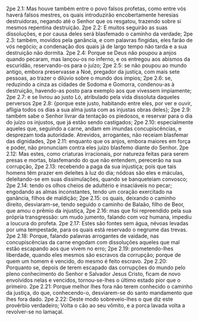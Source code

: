 2pe 2.1: Mas houve também entre o povo falsos profetas, como entre vós haverá falsos mestres, os quais introduzirão encobertamente heresias destruidoras, negando até o Senhor que os resgatou, trazendo sobre si mesmos repentina destruição.
2pe 2.2: E muitos seguirão as suas dissoluções, e por causa deles será blasfemado o caminho da verdade;
2pe 2.3: também, movidos pela ganância, e com palavras fingidas, eles farão de vós negócio; a condenação dos quais já de largo tempo não tarda e a sua destruição não dormita.
2pe 2.4: Porque se Deus não poupou a anjos quando pecaram, mas lançou-os no inferno, e os entregou aos abismos da escuridão, reservando-os para o juízo;
2pe 2.5: se não poupou ao mundo antigo, embora preservasse a Noé, pregador da justiça, com mais sete pessoas, ao trazer o dilúvio sobre o mundo dos ímpios;
2pe 2.6: se, reduzindo a cinza as cidades de Sodoma e Gomorra, condenou-as à destruição, havendo-as posto para exemplo aos que vivessem impiamente;
2pe 2.7: e se livrou ao justo Ló, atribulado pela vida dissoluta daqueles perversos
2pe 2.8: {porque este justo, habitando entre eles, por ver e ouvir, afligia todos os dias a sua alma justa com as injustas obras deles};
2pe 2.9: também sabe o Senhor livrar da tentação os piedosos, e reservar para o dia do juízo os injustos, que já estão sendo castigados;
2pe 2.10: especialmente aqueles que, seguindo a carne, andam em imundas concupiscências, e desprezam toda autoridade. Atrevidos, arrogantes, não receiam blasfemar das dignidades,
2pe 2.11: enquanto que os anjos, embora maiores em força e poder, não pronunciam contra eles juízo blasfemo diante do Senhor.
2pe 2.12: Mas estes, como criaturas irracionais, por natureza feitas para serem presas e mortas, blasfemando do que não entendem, perecerão na sua corrupção,
2pe 2.13: recebendo a paga da sua injustiça; pois que tais homens têm prazer em deleites à luz do dia; nódoas são eles e máculas, deleitando-se em suas dissimulações, quando se banqueteiam convosco;
2pe 2.14: tendo os olhos cheios de adultério e insaciáveis no pecar; engodando as almas inconstantes, tendo um coração exercitado na ganância, filhos de maldição;
2pe 2.15: os quais, deixando o caminho direito, desviaram-se, tendo seguido o caminho de Balaão, filho de Beor, que amou o prêmio da injustiça,
2pe 2.16: mas que foi repreendido pela sua própria transgressão: um mudo jumento, falando com voz humana, impediu a loucura do profeta.
2pe 2.17: Estes são fontes sem água, névoas levadas por uma tempestade, para os quais está reservado o negrume das trevas.
2pe 2.18: Porque, falando palavras arrogantes de vaidade, nas concupiscências da carne engodam com dissoluções aqueles que mal estão escapando aos que vivem no erro;
2pe 2.19: prometendo-lhes liberdade, quando eles mesmos são escravos da corrupção; porque de quem um homem é vencido, do mesmo é feito escravo.
2pe 2.20: Porquanto se, depois de terem escapado das corrupções do mundo pelo pleno conhecimento do Senhor e Salvador Jesus Cristo, ficam de novo envolvidos nelas e vencidos, tornou-se-lhes o último estado pior que o primeiro.
2pe 2.21: Porque melhor lhes fora não terem conhecido o caminho da justiça, do que, conhecendo-o, desviarem-se do santo mandamento que lhes fora dado.
2pe 2.22: Deste modo sobreveio-lhes o que diz este provérbio verdadeiro; Volta o cão ao seu vômito, e a porca lavada volta a revolver-se no lamaçal.
